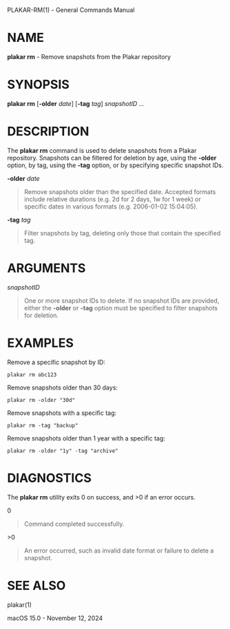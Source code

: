 PLAKAR-RM(1) - General Commands Manual

# NAME

**plakar rm** - Remove snapshots from the Plakar repository

# SYNOPSIS

**plakar rm**
\[**-older**&nbsp;*date*]
\[**-tag**&nbsp;*tag*]
*snapshotID&nbsp;...*

# DESCRIPTION

The
**plakar rm**
command is used to delete snapshots from a Plakar repository.
Snapshots can be filtered for deletion by age, using the
**-older**
option, by tag, using the
**-tag**
option, or by specifying specific snapshot IDs.

**-older** *date*

> Remove snapshots older than the specified date.
> Accepted formats include relative durations
> (e.g. 2d for 2 days, 1w for 1 week)
> or specific dates in various formats
> (e.g. 2006-01-02 15:04:05).

**-tag** *tag*

> Filter snapshots by tag, deleting only those that contain the specified tag.

# ARGUMENTS

*snapshotID*

> One or more snapshot IDs to delete.
> If no snapshot IDs are provided, either the
> **-older**
> or
> **-tag**
> option must be specified to filter snapshots for deletion.

# EXAMPLES

Remove a specific snapshot by ID:

	plakar rm abc123

Remove snapshots older than 30 days:

	plakar rm -older "30d"

Remove snapshots with a specific tag:

	plakar rm -tag "backup"

Remove snapshots older than 1 year with a specific tag:

	plakar rm -older "1y" -tag "archive"

# DIAGNOSTICS

The **plakar rm** utility exits&#160;0 on success, and&#160;&gt;0 if an error occurs.

0

> Command completed successfully.

&gt;0

> An error occurred, such as invalid date format or failure to delete a
> snapshot.

# SEE ALSO

plakar(1)

macOS 15.0 - November 12, 2024
